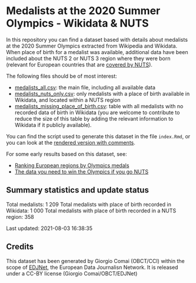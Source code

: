 
<!-- README.md is generated from README.Rmd. Please edit that file -->

# Medalists at the 2020 Summer Olympics - Wikidata & NUTS

<!-- badges: start -->

<!-- badges: end -->

In this repository you can find a dataset based with details about
medalists at the 2020 Summer Olympics extracted from Wikipedia and
Wikidata. When place of birth for a medalist was available, additional
data have been included about the NUTS 2 or NUTS 3 region where they
were born (relevant for European countries that are [covered by
NUTS](https://ec.europa.eu/eurostat/web/nuts/nuts-maps)).

The following files should be of most interest:

  - [medalists\_all.csv](medalists_all.csv): the main file, including
    all available data
  - [medalists\_nuts\_only.csv](medalists_nuts_only.csv): only medalists
    with a place of birth available in Wikidata, and located within a
    NUTS region
  - [medalists\_missing\_place\_of\_birth.csv](medalists_missing_place_of_birth.csv):
    table with all medalists with no recorded data of birth in Wikidata
    (you are welcome to contribute to reduce the size of this table by
    adding the relevant information to Wikidata if it publicly
    available).

You can find the script used to generate this dataset in the file
`index.Rmd`, or you can look at the [rendered version with
comments](https://edjnet.github.io/olympics2020nuts/).

For some early results based on this dataset, see:

  - [Ranking European regions by Olympics
    medals](https://www.europeandatajournalism.eu/eng/News/Data-news/Ranking-European-regions-by-Olympics-medals)
  - [The data you need to win the Olympics if you go
    NUTS](https://medium.com/european-data-journalism-network/the-data-you-need-to-win-the-olympics-if-you-go-nuts-6d03b9df34e6)

## Summary statistics and update status

Total medalists: 1 209 Total medalists with place of birth recorded in
Wikidata: 1 000 Total medalists with place of birth recorded in a NUTS
region: 358

Last updated: 2021-08-03 16:38:35

## Credits

This dataset has been generated by Giorgio Comai (OBCT/CCI) within the
scope of [EDJNet](europeandatajournalism.eu/), the European Data
Journalisn Network. It is released under a CC-BY license (Giorgio
Comai/OBCT/EDJNet)
